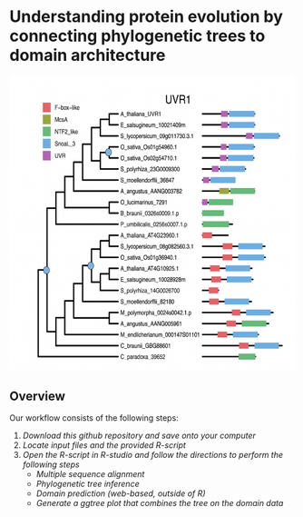 # Understanding protein evolution by connecting phylogenetic trees to domain architecture

![](images/UVR1_domain_evo.png)

## Overview
Our workflow consists of the following steps:
1. *Download this github repository and save onto your computer*
1. *Locate input files and the provided R-script*
1. *Open the R-script in R-studio and follow the directions to perform the following steps*
	* *Multiple sequence alignment*
	* *Phylogenetic tree inference*
	* *Domain prediction (web-based, outside of R)*
	* *Generate a ggtree plot that combines the tree on the domain data*
